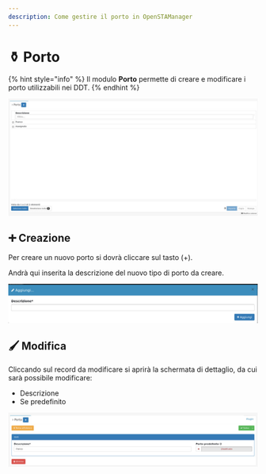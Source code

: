 ```yaml
---
description: Come gestire il porto in OpenSTAManager
---
```


# ⚱ Porto

{% hint style="info" %}
Il modulo **Porto** permette di creare e modificare i porto utilizzabili nei DDT.
{% endhint %}

![](<../../../../.gitbook/assets/image (181).png>)

## ➕ Creazione

Per creare un nuovo porto si dovrà cliccare sul tasto (+).

Andrà qui inserita la descrizione del nuovo tipo di porto da creare.

![](<../../../../.gitbook/assets/image (142).png>)

## 🖌️ Modifica

Cliccando sul record da modificare si aprirà la schermata di dettaglio, da cui sarà possibile modificare:

* Descrizione
* Se predefinito

![](<../../../../.gitbook/assets/image (336).png>)
